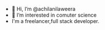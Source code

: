 - 👋 Hi, I’m @achilanilaweera
- 👀 I’m interested in comuter science
- I'm a freelancer,full stack developer.

<!---
achilanilaweera/achilanilaweera is a ✨ special ✨ repository because its `README.md` (this file) appears on your GitHub profile.
You can click the Preview link to take a look at your changes.
--->
